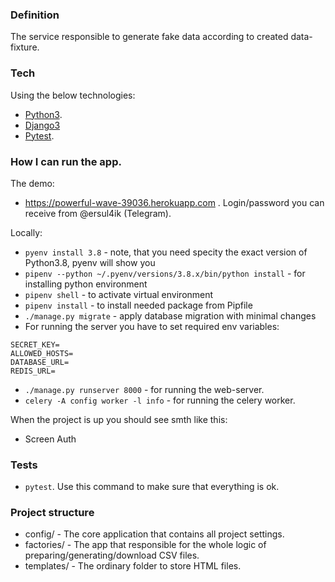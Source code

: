 ### Definition
The service responsible to generate fake data according to created data-fixture.


### Tech

Using the below technologies:

* [Python3](https://phoenixnap.com/kb/how-to-install-python-3-ubuntu).
* [Django3](https://tecadmin.net/install-django-on-ubuntu/)
* [Pytest](https://docs.pytest.org/en/stable/).


### How I can run the app.

The demo:
   - https://powerful-wave-39036.herokuapp.com . Login/password you can receive from @ersul4ik (Telegram).

Locally:
- `pyenv install 3.8` - note, that you need specity the exact version of Python3.8, pyenv will show you
- `pipenv --python ~/.pyenv/versions/3.8.x/bin/python install` - for installing python environment
- `pipenv shell` - to activate virtual environment
- `pipenv install` - to install needed package from Pipfile
- `./manage.py migrate` - apply database migration with minimal changes
- For running the server you have to set required env variables:  
````
SECRET_KEY=
ALLOWED_HOSTS=
DATABASE_URL=
REDIS_URL=
````
- `./manage.py runserver 8000` - for running the web-server.
- `celery -A config worker -l info` - for running the celery worker.

When the project is up you should see smth like this:
- Screen Auth


### Tests
- `pytest`. Use this command to make sure that everything is ok.


### Project structure

- config/ - The core application that contains all project settings.
- factories/ - The app that responsible for the whole logic of preparing/generating/download CSV files.
- templates/ - The ordinary folder to store HTML files.

